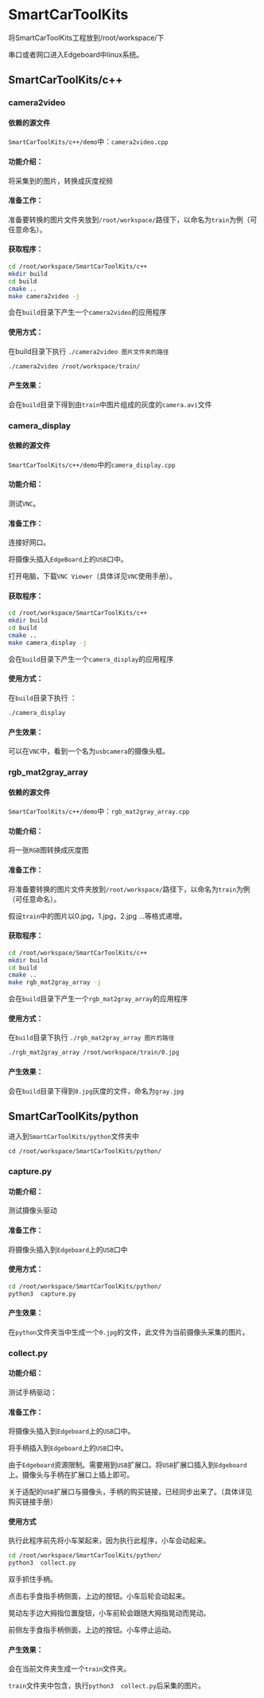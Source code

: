 # SmartCarToolKits

将SmartCarToolKits工程放到/root/workspace/下

串口或者网口进入Edgeboard中linux系统。

## SmartCarToolKits/c++

### camera2video

#### 依赖的源文件

`SmartCarToolKits/c++/demo`中：`camera2video.cpp`

#### 功能介绍：

将采集到的图片，转换成灰度视频

#### 准备工作：

准备要转换的图片文件夹放到`/root/workspace/`路径下，以命名为`train`为例（可任意命名）。

#### 获取程序：

```sh
cd /root/workspace/SmartCarToolKits/c++
mkdir build
cd build
cmake .. 
make camera2video -j
```

会在`build`目录下产生一个`camera2video`的应用程序

#### 使用方式：

在build目录下执行 `./camera2video 图片文件夹的路径`

```sh
./camera2video /root/workspace/train/
```

#### 产生效果：

会在`build`目录下得到由`train`中图片组成的灰度的`camera.avi`文件





### camera_display

#### 依赖的源文件

`SmartCarToolKits/c++/demo`中的`camera_display.cpp`

#### 功能介绍：

测试`VNC`。

#### 准备工作：

连接好网口。

将摄像头插入`EdgeBoard`上的`USB`口中。

打开电脑，下载`VNC Viewer`（具体详见`VNC`使用手册）。

#### 获取程序：

```sh
cd /root/workspace/SmartCarToolKits/c++
mkdir build
cd build
cmake .. 
make camera_display -j
```

会在`build`目录下产生一个`camera_display`的应用程序

#### 使用方式：

在`build`目录下执行 ：

```sh
./camera_display
```

#### 产生效果：

可以在`VNC`中，看到一个名为`usbcamera`的摄像头框。



### rgb_mat2gray_array

#### 依赖的源文件

`SmartCarToolKits/c++/demo`中：`rgb_mat2gray_array.cpp`

#### 功能介绍：

将一张`RGB`图转换成灰度图

#### 准备工作：

将准备要转换的图片文件夹放到`/root/workspace/`路径下，以命名为`train`为例（可任意命名）。

假设`train`中的图片以0.jpg，1.jpg，2.jpg ...等格式递增。

#### 获取程序：

```sh
cd /root/workspace/SmartCarToolKits/c++
mkdir build
cd build
cmake .. 
make rgb_mat2gray_array -j
```

会在`build`目录下产生一个`rgb_mat2gray_array`的应用程序

#### 使用方式：

在`build`目录下执行 `./rgb_mat2gray_array 图片的路径`

```sh
./rgb_mat2gray_array /root/workspace/train/0.jpg
```

#### 产生效果：

会在`build`目录下得到`0.jpg`灰度的文件，命名为`gray.jpg`



## SmartCarToolKits/python

进入到`SmartCarToolKits/python`文件夹中

```
cd /root/workspace/SmartCarToolKits/python/
```

### capture.py

#### 功能介绍：

测试摄像头驱动

#### 准备工作：

将摄像头插入到`Edgeboard`上的`USB`口中

#### 使用方式：

```sh
cd /root/workspace/SmartCarToolKits/python/
python3  capture.py
```

#### 产生效果：

在`python`文件夹当中生成一个`0.jpg`的文件，此文件为当前摄像头采集的图片。



### collect.py

#### 功能介绍：

测试手柄驱动：

#### 准备工作：

将摄像头插入到`Edgeboard`上的`USB`口中。

将手柄插入到`Edgeboard`上的`USB`口中。

由于`Edgeboard`资源限制。需要用到`USB`扩展口。将`USB`扩展口插入到`Edgeboard`上。摄像头与手柄在扩展口上插上即可。

关于适配的`USB`扩展口与摄像头，手柄的购买链接，已经同步出来了。（具体详见购买链接手册）

#### 使用方式

执行此程序前先将小车架起来，因为执行此程序，小车会动起来。

```sh
cd /root/workspace/SmartCarToolKits/python/
python3  collect.py
```

双手抓住手柄。

点击右手食指手柄侧面，上边的按钮。小车后轮会动起来。

晃动左手边大拇指位置旋钮，小车前轮会跟随大拇指晃动而晃动。

前侧左手食指手柄侧面，上边的按钮。小车停止运动。

#### 产生效果：

会在当前文件夹生成一个`train`文件夹。

`train`文件夹中包含，执行`python3  collect.py`后采集的图片。